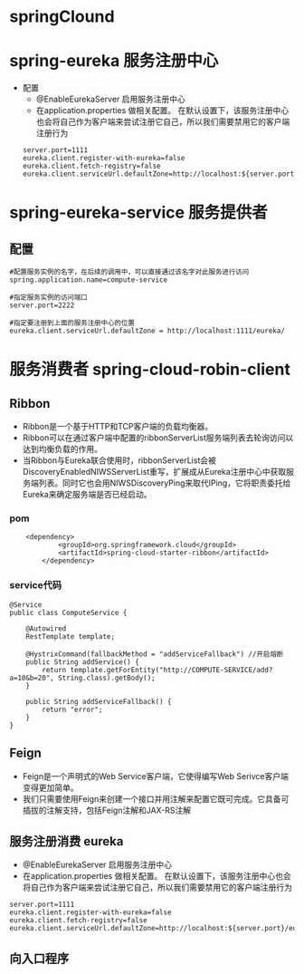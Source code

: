 # springClound

# spring-eureka 服务注册中心
- 配置
	- @EnableEurekaServer 启用服务注册中心
	- 在application.properties 做相关配置。 在默认设置下，该服务注册中心也会将自己作为客户端来尝试注册它自己，所以我们需要禁用它的客户端注册行为
	```
	server.port=1111
	eureka.client.register-with-eureka=false
	eureka.client.fetch-registry=false
	eureka.client.serviceUrl.defaultZone=http://localhost:${server.port}/eureka/
	```


# spring-eureka-service 服务提供者

## 配置

```
#配置服务实例的名字，在后续的调用中，可以直接通过该名字对此服务进行访问
spring.application.name=compute-service

#指定服务实例的访问端口
server.port=2222

#指定要注册到上面的服务注册中心的位置
eureka.client.serviceUrl.defaultZone = http://localhost:1111/eureka/	
```

# 服务消费者 spring-cloud-robin-client

## Ribbon
- Ribbon是一个基于HTTP和TCP客户端的负载均衡器。
- Ribbon可以在通过客户端中配置的ribbonServerList服务端列表去轮询访问以达到均衡负载的作用。
- 当Ribbon与Eureka联合使用时，ribbonServerList会被DiscoveryEnabledNIWSServerList重写，扩展成从Eureka注册中心中获取服务端列表。同时它也会用NIWSDiscoveryPing来取代IPing，它将职责委托给Eureka来确定服务端是否已经启动。

### pom
```
	<dependency>
			<groupId>org.springframework.cloud</groupId>
			<artifactId>spring-cloud-starter-ribbon</artifactId>
		</dependency>
```
### service代码
```
@Service
public class ComputeService {
    
    @Autowired
    RestTemplate template;
    
    @HystrixCommand(fallbackMethod = "addServiceFallback") //开启熔断
    public String addService() {
        return template.getForEntity("http://COMPUTE-SERVICE/add?a=10&b=20", String.class).getBody();
    }
    
    public String addServiceFallback() {
        return "error";
    }
}
```

## Feign
- Feign是一个声明式的Web Service客户端，它使得编写Web Serivce客户端变得更加简单。
- 我们只需要使用Feign来创建一个接口并用注解来配置它既可完成。它具备可插拔的注解支持，包括Feign注解和JAX-RS注解

## 服务注册消费 eureka
- @EnableEurekaServer 启用服务注册中心
- 在application.properties 做相关配置。 在默认设置下，该服务注册中心也会将自己作为客户端来尝试注册它自己，所以我们需要禁用它的客户端注册行为
```
server.port=1111
eureka.client.register-with-eureka=false
eureka.client.fetch-registry=false
eureka.client.serviceUrl.defaultZone=http://localhost:${server.port}/eureka/
```

## 向入口程序